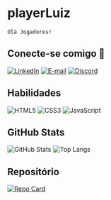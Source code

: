 # playerLuiz
``
Olá Jogadores! 
``


## Conecte-se comigo 👋
[![LinkedIn](https://img.shields.io/badge/LinkedIn-000?style=for-the-badge&logo=linkedin&logoColor=fff)](https://www.linkedin.com/in/luiz-paulosilva/)
[![E-mail](https://img.shields.io/badge/-Email-000?style=for-the-badge&logo=microsoft-outlook&logoColor=fff)](mailto:SEUEMAIL)
[![Discord](https://img.shields.io/badge/Discord-000?style=for-the-badge&logo=discord&logoColor=fff)](https://https://discord.com/channels/apenaslong/)



## Habilidades 
![HTML5](https://img.shields.io/badge/HTML5-000?style=for-the-badge&logo=html5&logoColor=fff)
![CSS3](https://img.shields.io/badge/CSS3-000?style=for-the-badge&logo=css3&logoColor=fff)
![JavaScript](https://img.shields.io/badge/JavaScript-000?style=for-the-badge&logo=javascript&logoColor=fff)


## GitHub Stats
![GitHub Stats](https://github-readme-stats.vercel.app/api?username=playerLuiz&theme=transparent&bg_color=000&border_color=fff&show_icons=true&icon_color=a626a6&title_color=E94D5F&text_color=FFF)
![Top Langs](https://github-readme-stats-git-masterrstaa-rickstaa.vercel.app/api/top-langs/?username=playerLuiz&bg_color=000&border_color=fff&title_color=E94D5F&text_color=FFF)


## Repositório
[![Repo Card](https://github-readme-stats.vercel.app/api/pin/?username=playerLuiz&repo=dio-lab-open-source&bg_color=000&border_color=30A3DC&show_icons=true&icon_color=30A3DC&title_color=E94D5F&text_color=FFF)](https://github.com/playerLuiz/dio-lab-open-source)




